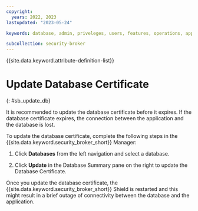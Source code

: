 ```yaml
---
copyright:
  years: 2022, 2023
lastupdated: "2023-05-24"

keywords: database, admin, priveleges, users, features, operations, application

subcollection: security-broker
---
```


{{site.data.keyword.attribute-definition-list}}

# Update Database Certificate
{: #sb_update_db}

It is recommended to update the database certificate before it expires. If the database certificate expires, the connection between the application and the database is lost. 

To update the database certificate, complete the following steps in the {{site.data.keyword.security_broker_short}} Manager:

1. Click **Databases** from the left navigation and select a database.

2. Click **Update** in the Database Summary pane on the right to update the Database Certificate.

Once you update the database certificate, the {{site.data.keyword.security_broker_short}} Shield is restarted and this might result in a brief outage of connectivity between the database and the application.

